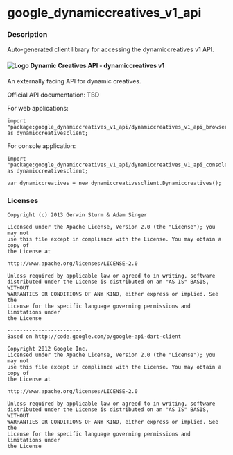 # google_dynamiccreatives_v1_api

### Description

Auto-generated client library for accessing the dynamiccreatives v1 API.

#### ![Logo](http://www.google.com/images/icons/product/search-16.gif) Dynamic Creatives API - dynamiccreatives v1

An externally facing API for dynamic creatives.

Official API documentation: TBD

For web applications:
```
import "package:google_dynamiccreatives_v1_api/dynamiccreatives_v1_api_browser.dart" as dynamiccreativesclient;
```

For console application:
```
import "package:google_dynamiccreatives_v1_api/dynamiccreatives_v1_api_console.dart" as dynamiccreativesclient;
```

```
var dynamiccreatives = new dynamiccreativesclient.Dynamiccreatives();
```

### Licenses

```
Copyright (c) 2013 Gerwin Sturm & Adam Singer

Licensed under the Apache License, Version 2.0 (the "License"); you may not
use this file except in compliance with the License. You may obtain a copy of
the License at

http://www.apache.org/licenses/LICENSE-2.0

Unless required by applicable law or agreed to in writing, software
distributed under the License is distributed on an "AS IS" BASIS, WITHOUT
WARRANTIES OR CONDITIONS OF ANY KIND, either express or implied. See the
License for the specific language governing permissions and limitations under
the License

------------------------
Based on http://code.google.com/p/google-api-dart-client

Copyright 2012 Google Inc.
Licensed under the Apache License, Version 2.0 (the "License"); you may not
use this file except in compliance with the License. You may obtain a copy of
the License at

http://www.apache.org/licenses/LICENSE-2.0

Unless required by applicable law or agreed to in writing, software
distributed under the License is distributed on an "AS IS" BASIS, WITHOUT
WARRANTIES OR CONDITIONS OF ANY KIND, either express or implied. See the
License for the specific language governing permissions and limitations under
the License

```
